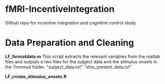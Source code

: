 # fMRI-IncentiveIntegration
Github repo for incentive integration and cognitive control study


# Data Preparation and Cleaning
**LF_formatdata.m**
  This script extracts the relevant variables from the matlab files and outputs a two files for the subject data and the stimulus onsets in the Trimmed folder. 
  "subject_data.txt" 
  "stim_present_data.txt"   

**LF_create_stimulus_onsets.R**
